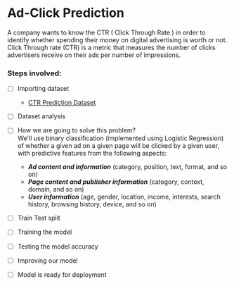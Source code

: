 # Ad-Click Prediction
A company wants to know the CTR ( Click Through Rate ) in order to identify whether spending their money on digital advertising is worth or not.
<br>Click Through rate (CTR) is a metric that measures the number of clicks advertisers receive on their ads per number of impressions.

 ### Steps involved:
 - [ ] Importing dataset
   * [CTR Prediction Dataset](https://www.kaggle.com/c/avazu-ctr-prediction/data?select=test.gz)
   
 - [ ] Dataset analysis
 
 - [ ] How we are going to solve this problem?
    <br>We'll use binary classification (implemented using Logistic Regression) of whether a given ad on a given page will be clicked by a given user, with predictive features from the following aspects: 
    * ***Ad content and information*** (category, position, text, format, and so on) 
    * ***Page content and publisher information*** (category, context, domain, and so on) 
    * ***User information*** (age, gender, location, income, interests, search history, browsing history, device, and so on)
    
 - [ ] Train Test split
 - [ ] Training the model
 - [ ] Testing the model accuracy
 - [ ] Improving our model
 - [ ] Model is ready for deployment
